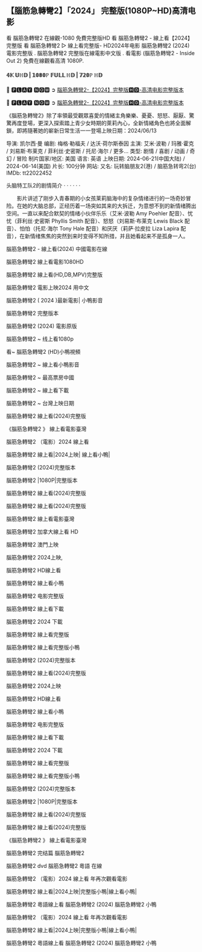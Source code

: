 ## 【腦筋急轉彎2】「2024」 完整版(1080P~HD)高清电影

看 腦筋急轉彎2 在線觀-1080 免費完整版HD 看 腦筋急轉彎2 - 線上看【2024】 完整版 看 腦筋急轉彎2 ▷ 線上看完整版- HD2024年电影 腦筋急轉彎2 (2024) 電影完整版 . 腦筋急轉彎2 完整版在線電影中文版 . 看電影 (腦筋急轉彎2 - Inside Out 2) 免費在線觀看高清 1080P.

#### 𝟜𝕂 𝕌ℍ𝔻 | 𝟙𝟘𝟠𝟘ℙ 𝔽𝕌𝕃𝕃 ℍ𝔻 | 𝟟𝟚𝟘ℙ ℍ𝔻

💯 🅿🅻🅰🆈 🅽🅾🆆 ➲ [腦筋急轉彎2-【2024】完整版🅷🅳-高清电影完整版本](https://cornercinema.com/zh/movie/1022789/inside-out-2)

💯 🅿🅻🅰🆈 🅽🅾🆆 ➲ [腦筋急轉彎2-【2024】完整版🅷🅳-高清电影完整版本](https://cornercinema.com/zh/movie/1022789/inside-out-2)

《腦筋急轉彎2》除了率領最受觀眾喜愛的情緒主角樂樂、憂憂、怒怒、厭厭、驚驚再度登場，更深入探索踏上青少女時期的萊莉內心，全新情緒角色也將全面解鎖，即將隨著她的嶄新日常生活一一登場上映日期：2024/06/13

导演: 凯尔西·曼
编剧: 梅格·勒福夫 / 达沃·荷尔斯泰因
主演: 艾米·波勒 / 玛雅·霍克 / 刘易斯·布莱克 / 菲利丝·史密斯 / 托尼·海尔 / 更多...
类型: 剧情 / 喜剧 / 动画 / 奇幻 / 冒险
制片国家/地区: 美国
语言: 英语
上映日期: 2024-06-21(中国大陆) / 2024-06-14(美国)
片长: 100分钟
网站: 
又名: 玩转脑朋友2(港) / 脑筋急转弯2(台)
IMDb: tt22022452

头脑特工队2的剧情简介 · · · · · ·

　　影片讲述了刚步入青春期的小女孩莱莉脑海中的复杂情绪进行的一场奇妙冒险。在她的大脑总部，正经历着一场突如其来的大拆迁，为意想不到的新情绪腾出空间。一直以来配合默契的情绪小伙伴乐乐（艾米·波勒 Amy Poehler 配音）、忧忧（菲利丝·史密斯 Phyllis Smith 配音）、怒怒（刘易斯·布莱克 Lewis Black 配音）、怕怕（托尼·海尔 Tony Hale 配音）和厌厌（莉萨·拉皮拉 Liza Lapira 配音），在新情绪焦焦的突然到来时变得不知所措，并且她看起来不是孤身一人。

腦筋急轉彎2 - 線上看(2024) 中國電影在線

腦筋急轉彎2 線上看電影1080HD

腦筋急轉彎2 線上看(HD,DB,MPV)完整版

腦筋急轉彎2 電影上映2024 用中文

腦筋急轉彎2 ( 2024 )最新電影| 小鴨影音

腦筋急轉彎2 完整版本

腦筋急轉彎2 (2024) 電影原版

腦筋急轉彎2 ~ 线上看1080p

看~ 腦筋急轉彎2 (HD)小鴨視頻

腦筋急轉彎2 ~ 線上看小鴨影音

腦筋急轉彎2 ~ 最高票房中國

腦筋急轉彎2 ~ 線上看下載

腦筋急轉彎2 ~ 台灣上映日期

腦筋急轉彎2 線上看(2024)完整版

《腦筋急轉彎2 》 線上看電影臺灣

腦筋急轉彎2 （電影）2024 線上看

腦筋急轉彎2 線上看|2024上映| 線上看小鴨|

腦筋急轉彎2 (2024)完整版本

腦筋急轉彎2 |1080P|完整版本

腦筋急轉彎2 線上看(2024)完整版

腦筋急轉彎2 線上看(2024)完整版

腦筋急轉彎2 線上看電影臺灣

腦筋急轉彎2 加拿大線上看 HD

腦筋急轉彎2 澳門上映

腦筋急轉彎2 2024上映,

腦筋急轉彎2 HD線上看

腦筋急轉彎2 線上看小鴨

腦筋急轉彎2 电影完整版

腦筋急轉彎2 線上看下載

腦筋急轉彎2 2024 下載

腦筋急轉彎2 線上看完整版

腦筋急轉彎2 線上看完整版小鴨

腦筋急轉彎2 (2024)完整版本

腦筋急轉彎2 線上看(2024)完整版

腦筋急轉彎2 2024上映

腦筋急轉彎2 HD線上看

腦筋急轉彎2 線上看小鴨

腦筋急轉彎2 电影完整版

腦筋急轉彎2 線上看下載

腦筋急轉彎2 2024 下載

腦筋急轉彎2 線上看完整版

腦筋急轉彎2 線上看完整版小鴨

腦筋急轉彎2 (2024)完整版本

腦筋急轉彎2 |1080P|完整版本

腦筋急轉彎2 線上看(2024)完整版

腦筋急轉彎2 線上看(2024)完整版

《腦筋急轉彎2 》 線上看電影臺灣

腦筋急轉彎2 完结篇 腦筋急轉彎2

腦筋急轉彎2 dvd 腦筋急轉彎2 粵語 在線

腦筋急轉彎2 （電影）2024 線上看 年再次觀看電影

腦筋急轉彎2 線上看|2024上映|完整版小鴨|線上看小鴨|

腦筋急轉彎2 粵語線上看 腦筋急轉彎2 (2024) 腦筋急轉彎2 小鴨

腦筋急轉彎2 （電影）2024 線上看 年再次觀看電影

腦筋急轉彎2 線上看|2024上映|完整版小鴨|線上看小鴨|

腦筋急轉彎2 粵語線上看 腦筋急轉彎2 (2024) 腦筋急轉彎2 小鴨
